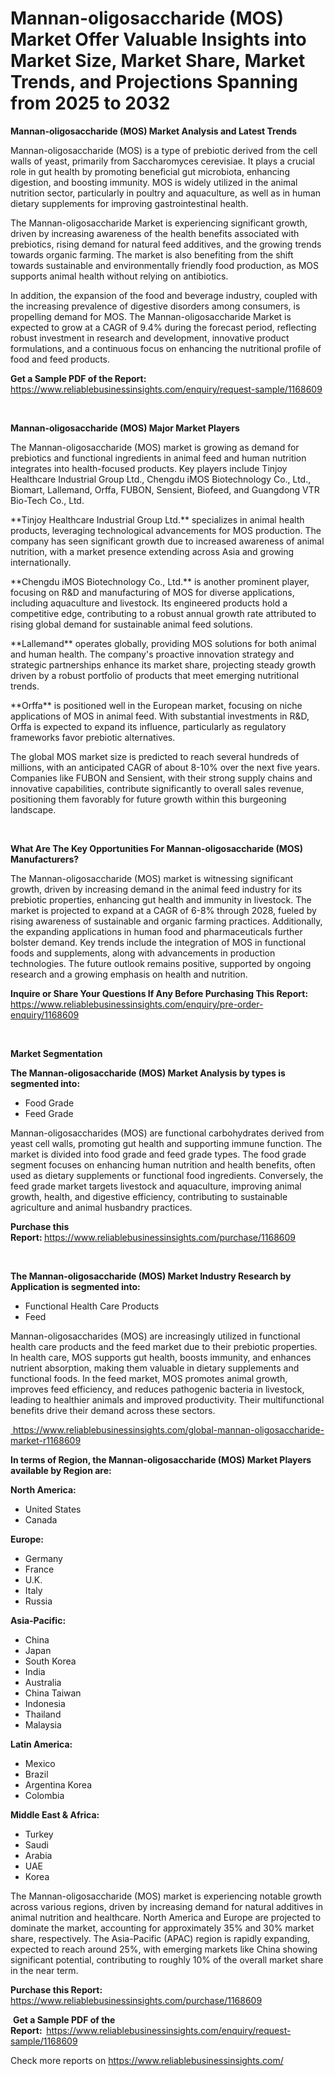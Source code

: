 <p><h1>Mannan-oligosaccharide (MOS) Market Offer Valuable Insights into Market Size, Market Share, Market Trends, and Projections Spanning from 2025 to 2032</h1></p><p><strong>Mannan-oligosaccharide (MOS) Market Analysis and Latest Trends</strong></p>
<p><p>Mannan-oligosaccharide (MOS) is a type of prebiotic derived from the cell walls of yeast, primarily from Saccharomyces cerevisiae. It plays a crucial role in gut health by promoting beneficial gut microbiota, enhancing digestion, and boosting immunity. MOS is widely utilized in the animal nutrition sector, particularly in poultry and aquaculture, as well as in human dietary supplements for improving gastrointestinal health.</p><p>The Mannan-oligosaccharide Market is experiencing significant growth, driven by increasing awareness of the health benefits associated with prebiotics, rising demand for natural feed additives, and the growing trends towards organic farming. The market is also benefiting from the shift towards sustainable and environmentally friendly food production, as MOS supports animal health without relying on antibiotics.</p><p>In addition, the expansion of the food and beverage industry, coupled with the increasing prevalence of digestive disorders among consumers, is propelling demand for MOS. The Mannan-oligosaccharide Market is expected to grow at a CAGR of 9.4% during the forecast period, reflecting robust investment in research and development, innovative product formulations, and a continuous focus on enhancing the nutritional profile of food and feed products.</p></p>
<p><strong>Get a Sample PDF of the Report:&nbsp;</strong> <a href="https://www.reliablebusinessinsights.com/enquiry/request-sample/1168609?utm_campaign=2475&utm_medium=2&utm_source=Github&utm_content=ia&utm_term=15022025&utm_id=mannan-oligosaccharide-mos">https://www.reliablebusinessinsights.com/enquiry/request-sample/1168609</a></p>
<p>&nbsp;</p>
<p><strong>Mannan-oligosaccharide (MOS) Major Market Players</strong></p>
<p><p>The Mannan-oligosaccharide (MOS) market is growing as demand for prebiotics and functional ingredients in animal feed and human nutrition integrates into health-focused products. Key players include Tinjoy Healthcare Industrial Group Ltd., Chengdu iMOS Biotechnology Co., Ltd., Biomart, Lallemand, Orffa, FUBON, Sensient, Biofeed, and Guangdong VTR Bio-Tech Co., Ltd.</p><p>**Tinjoy Healthcare Industrial Group Ltd.** specializes in animal health products, leveraging technological advancements for MOS production. The company has seen significant growth due to increased awareness of animal nutrition, with a market presence extending across Asia and growing internationally.</p><p>**Chengdu iMOS Biotechnology Co., Ltd.** is another prominent player, focusing on R&D and manufacturing of MOS for diverse applications, including aquaculture and livestock. Its engineered products hold a competitive edge, contributing to a robust annual growth rate attributed to rising global demand for sustainable animal feed solutions.</p><p>**Lallemand** operates globally, providing MOS solutions for both animal and human health. The company's proactive innovation strategy and strategic partnerships enhance its market share, projecting steady growth driven by a robust portfolio of products that meet emerging nutritional trends.</p><p>**Orffa** is positioned well in the European market, focusing on niche applications of MOS in animal feed. With substantial investments in R&D, Orffa is expected to expand its influence, particularly as regulatory frameworks favor prebiotic alternatives.</p><p>The global MOS market size is predicted to reach several hundreds of millions, with an anticipated CAGR of about 8-10% over the next five years. Companies like FUBON and Sensient, with their strong supply chains and innovative capabilities, contribute significantly to overall sales revenue, positioning them favorably for future growth within this burgeoning landscape.</p></p>
<p>&nbsp;</p>
<p><strong>What Are The Key Opportunities For Mannan-oligosaccharide (MOS) Manufacturers?</strong></p>
<p><p>The Mannan-oligosaccharide (MOS) market is witnessing significant growth, driven by increasing demand in the animal feed industry for its prebiotic properties, enhancing gut health and immunity in livestock. The market is projected to expand at a CAGR of 6-8% through 2028, fueled by rising awareness of sustainable and organic farming practices. Additionally, the expanding applications in human food and pharmaceuticals further bolster demand. Key trends include the integration of MOS in functional foods and supplements, along with advancements in production technologies. The future outlook remains positive, supported by ongoing research and a growing emphasis on health and nutrition.</p></p>
<p><strong>Inquire or Share Your Questions If Any Before Purchasing This Report:</strong> <a href="https://www.reliablebusinessinsights.com/enquiry/pre-order-enquiry/1168609?utm_campaign=2475&utm_medium=2&utm_source=Github&utm_content=ia&utm_term=15022025&utm_id=mannan-oligosaccharide-mos">https://www.reliablebusinessinsights.com/enquiry/pre-order-enquiry/1168609</a></p>
<p>&nbsp;</p>
<p><strong>Market Segmentation</strong></p>
<p><strong>The Mannan-oligosaccharide (MOS) Market Analysis by types is segmented into:</strong></p>
<p><ul><li>Food Grade</li><li>Feed Grade</li></ul></p>
<p><p>Mannan-oligosaccharides (MOS) are functional carbohydrates derived from yeast cell walls, promoting gut health and supporting immune function. The market is divided into food grade and feed grade types. The food grade segment focuses on enhancing human nutrition and health benefits, often used as dietary supplements or functional food ingredients. Conversely, the feed grade market targets livestock and aquaculture, improving animal growth, health, and digestive efficiency, contributing to sustainable agriculture and animal husbandry practices.</p></p>
<p><strong>Purchase this Report:&nbsp;</strong><a href="https://www.reliablebusinessinsights.com/purchase/1168609?utm_campaign=2475&utm_medium=2&utm_source=Github&utm_content=ia&utm_term=15022025&utm_id=mannan-oligosaccharide-mos">https://www.reliablebusinessinsights.com/purchase/1168609</a></p>
<p>&nbsp;</p>
<p><strong>The Mannan-oligosaccharide (MOS) Market Industry Research by Application is segmented into:</strong></p>
<p><ul><li>Functional Health Care Products</li><li>Feed</li></ul></p>
<p><p>Mannan-oligosaccharides (MOS) are increasingly utilized in functional health care products and the feed market due to their prebiotic properties. In health care, MOS supports gut health, boosts immunity, and enhances nutrient absorption, making them valuable in dietary supplements and functional foods. In the feed market, MOS promotes animal growth, improves feed efficiency, and reduces pathogenic bacteria in livestock, leading to healthier animals and improved productivity. Their multifunctional benefits drive their demand across these sectors.</p></p>
<p><a href="https://www.reliablebusinessinsights.com/global-mannan-oligosaccharide-market-r1168609?utm_campaign=2475&utm_medium=2&utm_source=Github&utm_content=ia&utm_term=15022025&utm_id=mannan-oligosaccharide-mos">&nbsp;https://www.reliablebusinessinsights.com/global-mannan-oligosaccharide-market-r1168609</a></p>
<p><strong>In terms of Region, the Mannan-oligosaccharide (MOS) Market Players available by Region are:</strong></p>
<p>
    <p> <strong> North America: </strong>
        <ul>
            <li>United States</li>
            <li>Canada</li>
        </ul>
        </p> 
    <p> <strong> Europe: </strong>
        <ul>
            <li>Germany</li>
            <li>France</li>
            <li>U.K.</li>
            <li>Italy</li>
            <li>Russia</li>
        </ul>
        </p> 
    <p> <strong> Asia-Pacific: </strong>
        <ul>
            <li>China</li>
            <li>Japan</li>
            <li>South Korea</li>
            <li>India</li>
            <li>Australia</li>
            <li>China Taiwan</li>
            <li>Indonesia</li>
            <li>Thailand</li>
            <li>Malaysia</li>
        </ul>
        </p> 
    <p> <strong> Latin America: </strong>
        <ul>
            <li>Mexico</li>
            <li>Brazil</li>
            <li>Argentina Korea</li>
            <li>Colombia</li>
        </ul>
        </p> 
    <p> <strong> Middle East & Africa: </strong>
        <ul>
            <li>Turkey</li>
            <li>Saudi</li>
            <li>Arabia</li>
            <li>UAE</li>
            <li>Korea</li>
        </ul>
    </p>
    </p>
<p><p>The Mannan-oligosaccharide (MOS) market is experiencing notable growth across various regions, driven by increasing demand for natural additives in animal nutrition and healthcare. North America and Europe are projected to dominate the market, accounting for approximately 35% and 30% market share, respectively. The Asia-Pacific (APAC) region is rapidly expanding, expected to reach around 25%, with emerging markets like China showing significant potential, contributing to roughly 10% of the overall market share in the near term.</p></p>
<p><strong>Purchase this Report: </strong><a href="https://www.reliablebusinessinsights.com/purchase/1168609?utm_campaign=2475&utm_medium=2&utm_source=Github&utm_content=ia&utm_term=15022025&utm_id=mannan-oligosaccharide-mos">https://www.reliablebusinessinsights.com/purchase/1168609</a></p>
<p>&nbsp;<strong>Get a Sample PDF of the Report:&nbsp;&nbsp;</strong><a href="https://www.reliablebusinessinsights.com/enquiry/request-sample/1168609?utm_campaign=2475&utm_medium=2&utm_source=Github&utm_content=ia&utm_term=15022025&utm_id=mannan-oligosaccharide-mos">https://www.reliablebusinessinsights.com/enquiry/request-sample/1168609</a></p>
<p><strong></strong></p>
<p>Check more reports on <a href="https://www.reliablebusinessinsights.com/?utm_campaign=2475&utm_medium=2&utm_source=Github&utm_content=ia&utm_term=15022025&utm_id=mannan-oligosaccharide-mos">https://www.reliablebusinessinsights.com/</a></p>